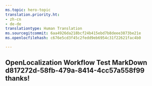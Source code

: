 ```yaml
---
ms.topic: hero-topic
translation.priority.ht:
- zh-cn
- de-de
translationtype: Human Translation
ms.sourcegitcommit: 6aa4926da218bcf24b415ebd7b8deee3873be21e
ms.openlocfilehash: c676e5cd3f45c2fedd9eb6954c31f22621fac4b0

---
```

## OpenLocalization Workflow Test MarkDown d817272d-58fb-479a-8414-4cc57a558f99 thanks!



<!--HONumber=Jul16_HO3-->


